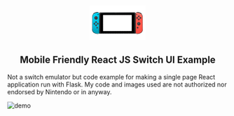 <div id="top"></div>

<br />
<div align="center">
  <a href="https://www.deviantart.com/lexissketches/art/Free-to-Use-Base-Nintendo-Switch-763420471">
    <img src="images/free_to_use_switch.png" alt="Logo" width="128" height="79">
  </a>

  <h2 align="center">Mobile Friendly React JS Switch UI Example</h3>
</div>

Not a switch emulator but code example for making a single page React application run with Flask. My code and images used are not authorized nor endorsed by Nintendo or in anyway.

![demo](./images/desktop-demo.png)
